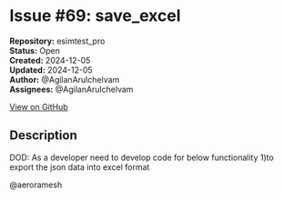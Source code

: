 # Issue #69: save_excel

**Repository:** esimtest_pro  
**Status:** Open  
**Created:** 2024-12-05  
**Updated:** 2024-12-05  
**Author:** @AgilanArulchelvam  
**Assignees:** @AgilanArulchelvam  

[View on GitHub](https://github.com/Simtestlab/esimtest_pro/issues/69)

## Description

DOD:
As a developer need to develop code for below functionality 
1)to export the json data into excel  format 

@aeroramesh 